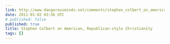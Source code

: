 ```yaml
---
link: http://www.dangerousminds.net/comments/stephen_colbert_on_american_republican-style_christianity/
date: 2011-01-02 03:56 UTC
# published: false
published: true
title: Stephen Colbert on American, Republican-style Christianity
tags: []
---
```



